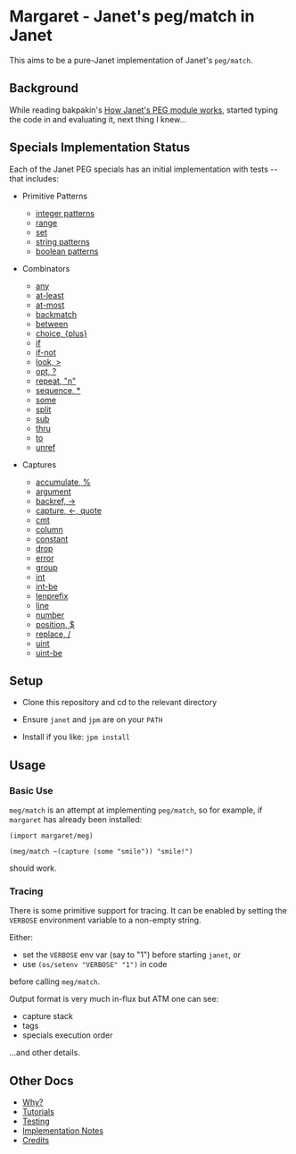 # Margaret - Janet's peg/match in Janet

This aims to be a pure-Janet implementation of Janet's `peg/match`.

## Background

While reading bakpakin's [How Janet's PEG module
works](https://bakpakin.com/writing/how-janets-peg-works.html),
started typing the code in and evaluating it, next thing I knew...

## Specials Implementation Status

Each of the Janet PEG specials has an initial implementation with
tests -- that includes:

* Primitive Patterns
  * [integer patterns](examples/0.integer.janet)
  * [range](examples/range.janet)
  * [set](examples/set.janet)
  * [string patterns](examples/0.string.janet)
  * [boolean patterns](examples/0.boolean.janet)

* Combinators
  * [any](examples/any.janet)
  * [at-least](examples/at-least.janet)
  * [at-most](examples/at-most.janet)
  * [backmatch](examples/backmatch.janet)
  * [between](examples/between.janet)
  * [choice, {plus}](examples/choice.janet)
  * [if](examples/if.janet)
  * [if-not](examples/if-not.janet)
  * [look, >](examples/look.janet)
  * [opt, ?](examples/between.janet)
  * [repeat, "n"](examples/repeat.janet)
  * [sequence, *](examples/sequence.janet)
  * [some](examples/some.janet)
  * [split](examples/split.janet)
  * [sub](examples/sub.janet)
  * [thru](examples/thru.janet)
  * [to](examples/to.janet)
  * [unref](examples/unref.janet)

* Captures
  * [accumulate, %](examples/accumulate.janet)
  * [argument](examples/argument.janet)
  * [backref, \->](examples/backref.janet)
  * [capture, \<-, quote](examples/capture.janet)
  * [cmt](examples/cmt.janet)
  * [column](examples/column.janet)
  * [constant](examples/constant.janet)
  * [drop](examples/drop.janet)
  * [error](examples/error.janet)
  * [group](examples/group.janet)
  * [int](examples/int.janet)
  * [int-be](examples/int-be.janet)
  * [lenprefix](examples/lenprefix.janet)
  * [line](examples/line.janet)
  * [number](examples/number.janet)
  * [position, $](examples/position.janet)
  * [replace, /](examples/replace.janet)
  * [uint](examples/uint.janet)
  * [uint-be](examples/uint-be.janet)

## Setup

* Clone this repository and cd to the relevant directory

* Ensure `janet` and `jpm` are on your `PATH`

* Install if you like: `jpm install`

## Usage

### Basic Use

`meg/match` is an attempt at implementing `peg/match`, so for example,
if `margaret` has already been installed:

```janet
(import margaret/meg)

(meg/match ~(capture (some "smile")) "smile!")
```

should work.

### Tracing

There is some primitive support for tracing.  It can be enabled by
setting the `VERBOSE` environment variable to a non-empty string.

Either:

* set the `VERBOSE` env var (say to "1") before starting `janet`, or
* use `(os/setenv "VERBOSE" "1")` in code

before calling `meg/match`.

Output format is very much in-flux but ATM one can see:

* capture stack
* tags
* specials execution order

...and other details.

## Other Docs

* [Why?](doc/why.md)
* [Tutorials](doc/tutorials.md)
* [Testing](doc/testing.md)
* [Implementation Notes](doc/implementation-notes.md)
* [Credits](doc/credits.md)